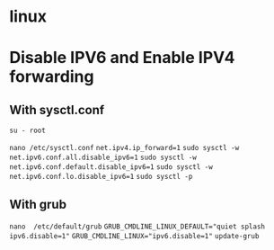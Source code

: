 # linux

# Disable IPV6 and Enable IPV4 forwarding
## With sysctl.conf
`su - root`

`nano /etc/sysctl.conf`
`net.ipv4.ip_forward=1`
`sudo sysctl -w net.ipv6.conf.all.disable_ipv6=1`
`sudo sysctl -w net.ipv6.conf.default.disable_ipv6=1`
`sudo sysctl -w net.ipv6.conf.lo.disable_ipv6=1`
`sudo sysctl -p`

## With grub
`nano  /etc/default/grub`
`GRUB_CMDLINE_LINUX_DEFAULT="quiet splash ipv6.disable=1"`
`GRUB_CMDLINE_LINUX="ipv6.disable=1"`
`update-grub`


